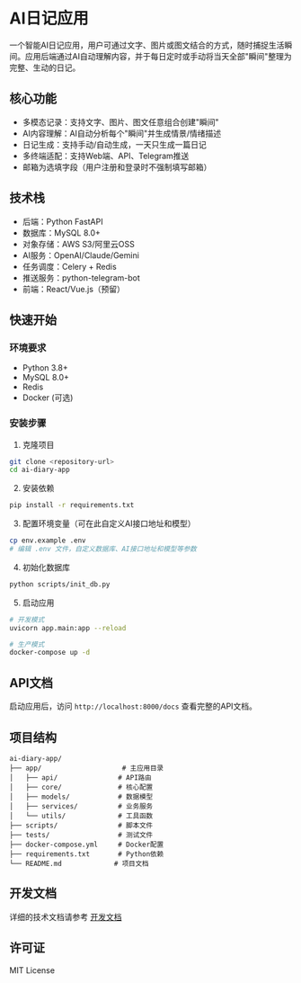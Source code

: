# AI日记应用

一个智能AI日记应用，用户可通过文字、图片或图文结合的方式，随时捕捉生活瞬间。应用后端通过AI自动理解内容，并于每日定时或手动将当天全部"瞬间"整理为完整、生动的日记。

## 核心功能

- 多模态记录：支持文字、图片、图文任意组合创建"瞬间"
- AI内容理解：AI自动分析每个"瞬间"并生成情景/情绪描述
- 日记生成：支持手动/自动生成，一天只生成一篇日记
- 多终端适配：支持Web端、API、Telegram推送
- 邮箱为选填字段（用户注册和登录时不强制填写邮箱）

## 技术栈

- 后端：Python FastAPI
- 数据库：MySQL 8.0+
- 对象存储：AWS S3/阿里云OSS
- AI服务：OpenAI/Claude/Gemini
- 任务调度：Celery + Redis
- 推送服务：python-telegram-bot
- 前端：React/Vue.js（预留）

## 快速开始

### 环境要求

- Python 3.8+
- MySQL 8.0+
- Redis
- Docker (可选)

### 安装步骤

1. 克隆项目
```bash
git clone <repository-url>
cd ai-diary-app
```

2. 安装依赖
```bash
pip install -r requirements.txt
```

3. 配置环境变量（可在此自定义AI接口地址和模型）
```bash
cp env.example .env
# 编辑 .env 文件，自定义数据库、AI接口地址和模型等参数
```

4. 初始化数据库
```bash
python scripts/init_db.py
```

5. 启动应用
```bash
# 开发模式
uvicorn app.main:app --reload

# 生产模式
docker-compose up -d
```

## API文档

启动应用后，访问 `http://localhost:8000/docs` 查看完整的API文档。

## 项目结构

```
ai-diary-app/
├── app/                    # 主应用目录
│   ├── api/               # API路由
│   ├── core/              # 核心配置
│   ├── models/            # 数据模型
│   ├── services/          # 业务服务
│   └── utils/             # 工具函数
├── scripts/               # 脚本文件
├── tests/                 # 测试文件
├── docker-compose.yml     # Docker配置
├── requirements.txt       # Python依赖
└── README.md             # 项目文档
```

## 开发文档

详细的技术文档请参考 [开发文档](docs/development.md)

## 许可证

MIT License 
